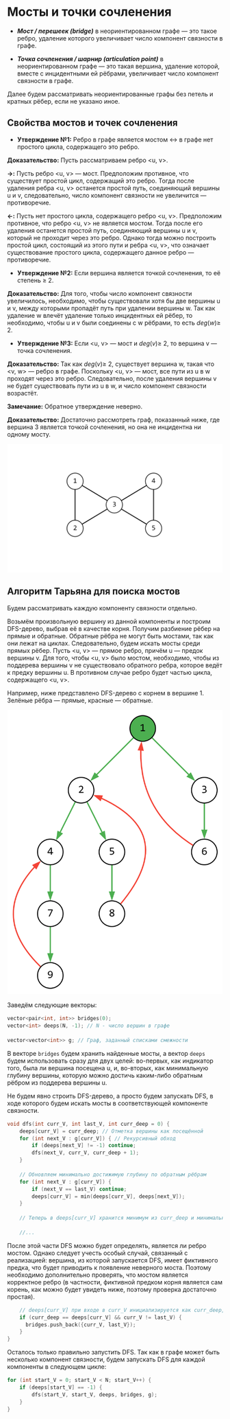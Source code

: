 # Мосты и точки сочленения
- ***Мост / перешеек (bridge)*** в неориентированном графе — это такое ребро, удаление которого увеличивает число компонент связности в графе.

- ***Точка сочленения / шарнир (articulation point)*** в неориентированном графе — это такая вершина, удаление которой, вместе с инцидентными ей рёбрами, увеличивает число компонент связности в графе.

Далее будем рассматривать неориентированные графы без петель и кратных рёбер, если не указано иное.

## Свойства мостов и точек сочленения
- **Утверждение №1:** Ребро в графе является мостом $\leftrightarrow$ в графе нет простого цикла, содержащего это ребро.

**Доказательство:** Пусть рассматриваем ребро <u, v>.

**$\rightarrow$:** Пусть ребро <u, v> — мост. Предположим противное, что существует простой цикл, содержащий это ребро. Тогда после удаления ребра <u, v> останется простой путь, соединяющий вершины u и v, следовательно, число компонент связности не увеличится — противоречие.

**$\leftarrow$:** Пусть нет простого цикла, содержащего ребро <u, v>. Предположим противное, что ребро <u, v> не является мостом. Тогда после его удаления останется простой путь, соединяющий вершины u и v, который не проходит через это ребро. Однако тогда можно построить простой цикл, состоящий из этого пути и ребра <u, v>, что означает существование простого цикла, содержащего данное ребро — противоречие.

- **Утверждение №2:** Если вершина является точкой сочленения, то её степень $\geq$ 2.

**Доказательство:** Для того, чтобы число компонент связности увеличилось, необходимо, чтобы существовали хотя бы две вершины u и v, между которыми пропадёт путь при удалении вершины w. Так как удаление w влечёт удаление только инцидентных ей рёбер, то необходимо, чтобы u и v были соединены с w рёбрами, то есть $deg(w) \geq$ 2.

- **Утверждение №3:** Если <u, v> — мост и $deg(v) \geq$ 2, то вершина v — точка сочленения.

**Доказательство:** Так как $deg(v) \geq$ 2, существует вершина w, такая что <v, w> — ребро в графе. Поскольку <u, v> — мост, все пути из u в w проходят через это ребро. Следовательно, после удаления вершины v не будет существовать пути из u в w, и число компонент связности возрастёт.

**Замечание:** Обратное утверждение неверно.

**Доказательство:** Достаточно рассмотреть граф, показанный ниже, где вершина 3 является точкой сочленения, но она не инцидентна ни одному мосту.

![example1](illustrations/1.png)

## Алгоритм Тарьяна для поиска мостов

Будем рассматривать каждую компоненту связности отдельно.

Возьмём произвольную вершину из данной компоненты и построим DFS-дерево, выбрав её в качестве корня. Получим разбиение рёбер на прямые и обратные. Обратные рёбра не могут быть мостами, так как они лежат на циклах. Следовательно, будем искать мосты среди прямых рёбер. Пусть <u, v> — прямое ребро, причём u — предок вершины v. Для того, чтобы <u, v> было мостом, необходимо, чтобы из поддерева вершины v не существовало обратного ребра, которое ведёт к предку вершины u. В противном случае ребро будет частью цикла, содержащего <u, v>.

Например, ниже представлено DFS-дерево с корнем в вершине 1. Зелёные рёбра — прямые, красные — обратные.

![example2](illustrations/2.png)

Заведём следующие векторы:

```cpp
vector<pair<int, int>> bridges(0);
vector<int> deeps(N, -1); // N - число вершин в графе

vector<vector<int>> g; // Граф, заданный списками смежности
```

В векторе `bridges` будем хранить найденные мосты, а вектор `deeps` будем использовать сразу для двух целей: во-первых, как индикатор того, была ли вершина посещена u, и, во-вторых, как минимальную глубину вершины, которую можно достичь каким-либо обратным рёбром из поддерева вершины u.

Не будем явно строить DFS-дерево, а просто будем запускать DFS, в ходе которого будем искать мосты в соответствующей компоненте связности.

```cpp
void dfs(int curr_V, int last_V, int curr_deep = 0) {
    deeps[curr_V] = curr_deep; // Отметка вершины как посещённой
    for (int next_V : g[curr_V]) { // Рекурсивный обход
        if (deeps[next_V] != -1) continue;
        dfs(next_V, curr_V, curr_deep + 1);
    }

    // Обновляем минимально достижимую глубину по обратным рёбрам
    for (int next_V : g[curr_V]) {
        if (next_V == last_V) continue;
        deeps[curr_V] = min(deeps[curr_V], deeps[next_V]);
    }

    // Теперь в deeps[curr_V] хранится минимум из curr_deep и минимальной глубины среди всех обратных рёбер

    //...
```

После этой части DFS можно будет определять, является ли ребро мостом. Однако следует учесть особый случай, связанный с реализацией: вершина, из которой запускается DFS, имеет фиктивного предка, что будет приводить к появление неверного моста. Поэтому необходимо дополнительно проверять, что мостом является корректное ребро (в частности, фиктивной предком корня является сам корень, как можно будет увидеть ниже, поэтому проверка достаточно простая).

```cpp
    // deeps[curr_V] при входе в curr_V инициализируется как curr_deep, и, следовательно, deeps[curr_V] может только уменьшиться
    if (curr_deep == deeps[curr_V] && curr_V != last_V) {
      bridges.push_back({curr_V, last_V});
    }
}
```

Осталось только правильно запустить DFS. Так как в графе может быть несколько компонент связности, будем запускать DFS для каждой компоненты в следующем цикле:

```cpp
for (int start_V = 0; start_V < N; start_V++) {
    if (deeps[start_V] == -1) {
        dfs(start_V, start_V, deeps, bridges, g);
    }
}
```
